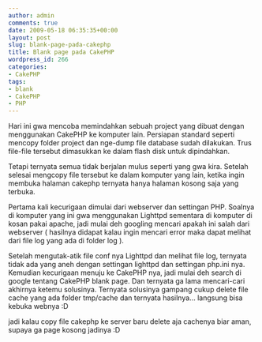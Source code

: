 ```yaml
---
author: admin
comments: true
date: 2009-05-18 06:35:35+00:00
layout: post
slug: blank-page-pada-cakephp
title: Blank page pada CakePHP
wordpress_id: 266
categories:
- CakePHP
tags:
- blank
- CakePHP
- PHP
---
```


Hari ini gwa mencoba memindahkan sebuah project yang dibuat dengan menggunakan CakePHP ke komputer lain. Persiapan standard seperti mencopy folder project dan nge-dump file database sudah dilakukan. Trus file-file tersebut dimasukkan ke dalam flash disk untuk dipindahkan.

Tetapi ternyata semua tidak berjalan mulus seperti yang gwa kira. Setelah selesai mengcopy file tersebut ke dalam komputer yang lain, ketika ingin membuka halaman cakephp ternyata hanya halaman kosong saja yang terbuka.

Pertama kali kecurigaan dimulai dari webserver dan settingan PHP. Soalnya di komputer yang ini gwa menggunakan Lighttpd sementara di komputer di kosan pakai apache, jadi mulai deh googling mencari apakah ini salah dari webserver ( hasilnya didapat kalau ingin mencari error maka dapat melihat dari file log yang ada di folder log ).

Setelah mengutak-atik file conf nya Lighttpd dan melihat file log, ternyata tidak ada yang aneh dengan settingan lighttpd dan settingan php.ini nya. Kemudian kecurigaan menuju ke CakePHP nya, jadi mulai deh search di google tentang CakePHP blank page. Dan ternyata ga lama mencari-cari akhirnya ketemu solusinya. Ternyata solusinya gampang cukup delete file cache yang ada folder tmp/cache dan ternyata hasilnya... langsung bisa kebuka webnya :D

jadi kalau copy file cakephp ke server baru delete aja cachenya biar aman, supaya ga page kosong jadinya :D
